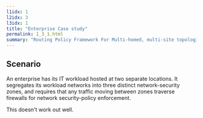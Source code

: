 ```yaml
---
l1idx: 1
l2idx: 3
l3idx: 1
title: "Enterprise Case study"
permalink: 1_3_1.html
summary: "Routing Policy Framework For Multi-homed, multi-site topologies with multiple distributed network-security zones."
---
```


## Scenario

An enterprise has its IT workload hosted at two separate locations.  It segregates its workload networks into three distinct network-security zones, and requires that any traffic moving between zones traverse firewalls for network security-policy enforcement.

This doesn't work out well.
